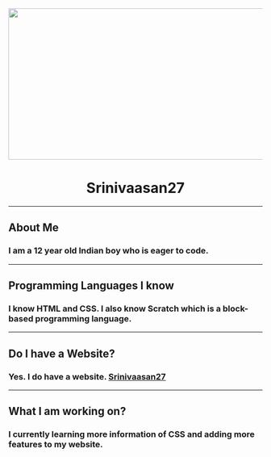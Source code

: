 <img src="https://raw.githubusercontent.com/Srinivaasan27/Srinivaasan27.github.io/main/Profile%20Photo.PNG" height="300" width="1000">
<h1 text align="center">Srinivaasan27</h1>
<hr />
<p><h2>About Me</h2>
<h3>I am a 12 year old Indian boy who is eager to code.</h3></p>
<hr />
<p><h2>Programming Languages I know</h2>
<h3>I know HTML and CSS. I also know Scratch which is a block- based programming language.</h3></p>
<hr />
<p><h2>Do I have a Website?
<h3>Yes. I do have a website. <a href="https://srinivaasan27.github.io/">Srinivaasan27</a></h3></p>
<hr />
<p><h2>What I am working on?</h2>
<h3>I currently learning more information of CSS and adding more features to my website.</h3></p>
